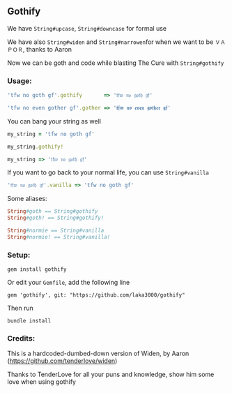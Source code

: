 ## Gothify

We have `String#upcase`, `String#downcase` for formal use

We have also `String#widen` and `String#narrowen`for when we want to be `ＶＡＰＯＲ`, thanks to Aaron

Now we can be goth and code while blasting The Cure with `String#gothify`

### Usage:

```ruby
'tfw no goth gf'.gothify       => '𝔱𝔣𝔴 𝔫𝔬 𝔤𝔬𝔱𝔥 𝔤𝔣'

'tfw no even gother gf'.gother => '𝖙𝖋𝖜 𝖓𝖔 𝖊𝖛𝖊𝖓 𝖌𝖔𝖙𝖍𝖊𝖗 𝖌𝖋'
```

You can bang your string as well

```ruby
my_string = 'tfw no goth gf'

my_string.gothify!

my_string => '𝔱𝔣𝔴 𝔫𝔬 𝔤𝔬𝔱𝔥 𝔤𝔣'

```

If you want to go back to your normal life, you can use `String#vanilla`

```ruby
'𝔱𝔣𝔴 𝔫𝔬 𝔤𝔬𝔱𝔥 𝔤𝔣'.vanilla => 'tfw no goth gf'
```

Some aliases:

```ruby
String#goth == String#gothify
String#goth! == String#gothify!

String#normie == String#vanilla
String#normie! == String#vanilla!
```

### Setup:

`gem install gothify`

Or edit your `Gemfile`, add the following line

`gem 'gothify', git: "https://github.com/laka3000/gothify"`

Then run

`bundle install`

### Credits:

This is a hardcoded-dumbed-down version of Widen, by Aaron (https://github.com/tenderlove/widen)

Thanks to TenderLove for all your puns and knowledge, show him some love when using gothify

